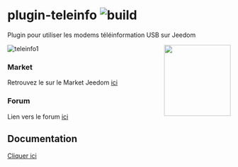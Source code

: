 # plugin-teleinfo ![build](https://travis-ci.org/NextDom/plugin-teleinfo.svg?branch=master)

Plugin pour utiliser les modems téléinformation USB sur Jeedom

<img src="plugin_info/teleinfo_icon.png" align="right" height="160" width="150">

![teleinfo1](/docs/images/teleinfo_screenshot1.png)

### Market

Retrouvez le sur le Market Jeedom [ici](https://www.jeedom.com/market/index.php?v=d&p=market&type=plugin&&name=teleinfo)

### Forum

Lien vers le forum [ici](https://community.jeedom.com/tag/plugin-teleinfo)

## Documentation
[Cliquer ici](https://NextDom.github.io/plugin-teleinfo/)
